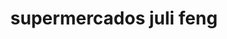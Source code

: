 ---
title: "supermercados juli feng"
url: /puerto-la-cruz/supermercados-juli-feng/
shop: comodidad
---